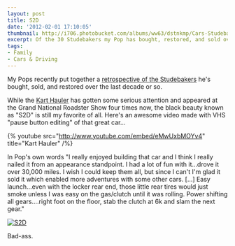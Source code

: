 ```yaml
---
layout: post
title: S2D
date: '2012-02-01 17:10:05'
thumbnail: http://i706.photobucket.com/albums/ww63/dstnkmp/Cars-Studebakers/IMG_7824_nosign.jpg
excerpt: Of the 30 Studebakers my Pop has bought, restored, and sold over the years, the black beauty known as "S2D" is still my favorite of all...
tags:
- Family
- Cars & Driving
---
```


My Pops recently put together a <a href="http://s706.photobucket.com/albums/ww63/dstnkmp/Cars-Studebakers/?albumview=slideshow">retrospective of the Studebakers</a> he's bought, sold, and restored over the last decade or so.

While the <a href="http://s706.photobucket.com/albums/ww63/dstnkmp/Ute%20and%20Kart/">Kart Hauler</a> has gotten some serious attention and appeared at the Grand National Roadster Show four times now, the black beauty known as "S2D" is still my favorite of all. Here's an awesome video made with VHS "pause button editing" of that great car...

{% youtube src="http://www.youtube.com/embed/eMwUxbMOYv4" title="Kart Hauler" /%}

In Pop's own words "I really enjoyed building that car and I think I really nailed it from an appearance standpoint. I had a lot of fun with it...drove it over 30,000 miles. I wish I could keep them all, but since I can't I'm glad it sold it which enabled more adventures with some other cars. [...] Easy launch...even with the locker rear end, those little rear tires would just smoke unless I was easy on the gas/clutch until it was rolling. Power shifting all gears....right foot on the floor, stab the clutch at 6k and slam the next gear."

<a href="http://s706.photobucket.com/albums/ww63/dstnkmp/Cars-Studebakers/?action=view&amp;current=IMG_7824_nosign.jpg" target="_blank"><img src="http://i706.photobucket.com/albums/ww63/dstnkmp/Cars-Studebakers/IMG_7824_nosign.jpg" border="0" alt="S2D"></a>

Bad-ass.
